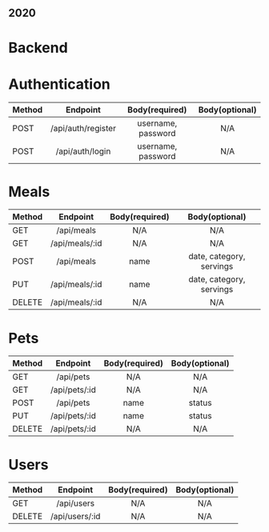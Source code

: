 ## 2020

# Backend

# Authentication

| Method |      Endpoint      |   Body(required)   | Body(optional) |
| :----- | :----------------: | :----------------: | :------------: |
| POST   | /api/auth/register | username, password |      N/A       |
| POST   |  /api/auth/login   | username, password |      N/A       |

# Meals

| Method |    Endpoint    | Body(required) |      Body(optional)      |
| :----- | :------------: | :------------: | :----------------------: |
| GET    |   /api/meals   |      N/A       |           N/A            |
| GET    | /api/meals/:id |      N/A       |           N/A            |
| POST   |   /api/meals   |      name      | date, category, servings |
| PUT    | /api/meals/:id |      name      | date, category, servings |
| DELETE | /api/meals/:id |      N/A       |           N/A            |

# Pets

| Method |   Endpoint    | Body(required) | Body(optional) |
| :----- | :-----------: | :------------: | :------------: |
| GET    |   /api/pets   |      N/A       |      N/A       |
| GET    | /api/pets/:id |      N/A       |      N/A       |
| POST   |   /api/pets   |      name      |     status     |
| PUT    | /api/pets/:id |      name      |     status     |
| DELETE | /api/pets/:id |      N/A       |      N/A       |

# Users

| Method |    Endpoint    | Body(required) | Body(optional) |
| :----- | :------------: | :------------: | :------------: |
| GET    |   /api/users   |      N/A       |      N/A       |
| DELETE | /api/users/:id |      N/A       |      N/A       |

